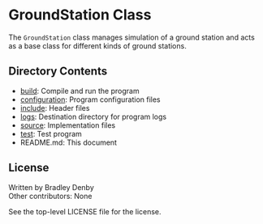 # GroundStation Class

The `GroundStation` class manages simulation of a ground station and acts as a
base class for different kinds of ground stations.

## Directory Contents

* [build](build/README.md): Compile and run the program
* [configuration](configuration/README.md): Program configuration files
* [include](include/GroundStation.hpp): Header files
* [logs](logs/README.md): Destination directory for program logs
* [source](source/GroundStation.cpp): Implementation files
* [test](test/test-ground-station.cpp): Test program
* README.md: This document

## License

Written by Bradley Denby  
Other contributors: None

See the top-level LICENSE file for the license.
